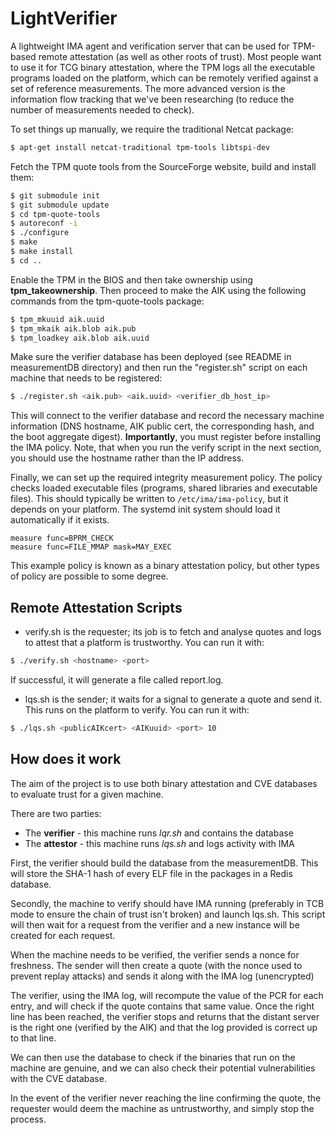 # LightVerifier

A lightweight IMA agent and verification server that can be used for
TPM-based remote attestation (as well as other roots of trust).
Most people want to use it for TCG binary attestation, where the TPM logs
all the executable programs loaded on the platform, which can be remotely
verified against a set of reference measurements.
The more advanced version is the information flow tracking that we've been
researching (to reduce the number of
measurements needed to check).

To set things up manually, we require the traditional Netcat package:

```bash
$ apt-get install netcat-traditional tpm-tools libtspi-dev
```
Fetch the TPM quote tools from the SourceForge website,
build and install them:

```bash
$ git submodule init
$ git submodule update
$ cd tpm-quote-tools
$ autoreconf -i
$ ./configure
$ make
$ make install
$ cd ..
```
Enable the TPM in the BIOS and then take ownership using **tpm_takeownership**.
Then proceed to make the AIK using the following commands from the
tpm-quote-tools package:

```bash
$ tpm_mkuuid aik.uuid
$ tpm_mkaik aik.blob aik.pub
$ tpm_loadkey aik.blob aik.uuid
```

Make sure the verifier database has been deployed (see README in measurementDB
  directory) and then run the "register.sh" script on each machine that
needs to be registered:

```bash
$ ./register.sh <aik.pub> <aik.uuid> <verifier_db_host_ip>
```
This will connect to the verifier database and record the necessary machine
information (DNS hostname, AIK public cert, the corresponding hash,
  and the boot aggregate digest).
**Importantly**, you must register before installing the IMA policy.
Note, that when you run the verify script in the next section, you should use
the hostname rather than the IP address.

Finally, we can set up the required integrity measurement policy.
The policy checks loaded executable files (programs,
shared libraries and executable files).
This should typically be written to ```/etc/ima/ima-policy```,
but it depends on your platform.
The systemd init system should load it automatically if it exists.

```
measure func=BPRM_CHECK
measure func=FILE_MMAP mask=MAY_EXEC
```
This example policy is known as a binary attestation policy, but 
other types of policy are possible to some degree.

## Remote Attestation Scripts
* verify.sh is the requester; its job is to fetch and analyse quotes and
logs to attest that a platform is trustworthy. You can run it with:
```bash
$ ./verify.sh <hostname> <port>
```
If successful, it will generate a file called report.log.

* lqs.sh is the sender; it waits for a signal to generate a quote and send it.
This runs on the platform to verify. You can run it with:
```bash
$ ./lqs.sh <publicAIKcert> <AIKuuid> <port> 10
```

## How does it work
The aim of the project is to use both binary attestation and CVE databases to
evaluate trust for a given machine.

There are two parties:
* The **verifier** - this machine runs _lqr.sh_ and contains the database
* The **attestor** - this machine runs _lqs.sh_ and logs activity with IMA

First, the verifier should build the database from the measurementDB.
This will store the SHA-1 hash of every ELF file in the
packages in a Redis database.

Secondly, the machine to verify should have IMA running (preferably in TCB mode
to ensure the chain of trust isn't broken) and launch lqs.sh. This script will
then wait for a request from the verifier and a new
instance will be created for each request.

When the machine needs to be verified, the verifier sends a nonce for freshness.
The sender will then create a quote (with the nonce used to prevent replay
attacks) and sends it along with the IMA log (unencrypted)

The verifier, using the IMA log, will recompute the value of the PCR for each
entry, and will check if the quote contains that same value. Once the right line
 has been reached, the verifier stops and returns that the distant server is the
  right one (verified by the AIK) and that the log provided is
   correct up to that line.

We can then use the database to check if the binaries that run on the machine
are genuine, and we can also check their potential vulnerabilities with the
CVE database.

In the event of the verifier never reaching the line confirming the quote,
the requester would deem the machine as untrustworthy,
and simply stop the process.

